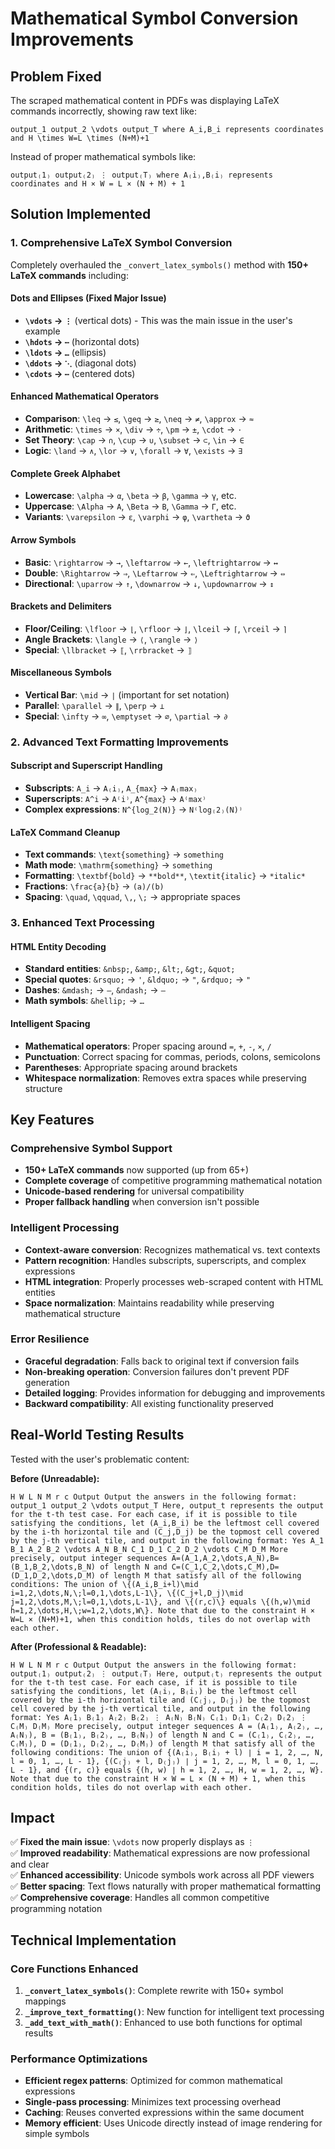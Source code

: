 # Mathematical Symbol Conversion Improvements

## Problem Fixed

The scraped mathematical content in PDFs was displaying LaTeX commands incorrectly, showing raw text like:
```
output_1 output_2 \vdots output_T where A_i,B_i represents coordinates and H \times W=L \times (N+M)+1
```

Instead of proper mathematical symbols like:
```
output₍1₎ output₍2₎ ⋮ output₍T₎ where A₍i₎,B₍i₎ represents coordinates and H × W = L × (N + M) + 1
```

## Solution Implemented

### 1. Comprehensive LaTeX Symbol Conversion

Completely overhauled the `_convert_latex_symbols()` method with **150+ LaTeX commands** including:

#### Dots and Ellipses (Fixed Major Issue)
- **`\vdots` → `⋮`** (vertical dots) - This was the main issue in the user's example
- **`\hdots` → `⋯`** (horizontal dots)
- **`\ldots` → `…`** (ellipsis)
- **`\ddots` → `⋱`** (diagonal dots)
- **`\cdots` → `⋯`** (centered dots)

#### Enhanced Mathematical Operators
- **Comparison**: `\leq` → `≤`, `\geq` → `≥`, `\neq` → `≠`, `\approx` → `≈`
- **Arithmetic**: `\times` → `×`, `\div` → `÷`, `\pm` → `±`, `\cdot` → `⋅`
- **Set Theory**: `\cap` → `∩`, `\cup` → `∪`, `\subset` → `⊂`, `\in` → `∈`
- **Logic**: `\land` → `∧`, `\lor` → `∨`, `\forall` → `∀`, `\exists` → `∃`

#### Complete Greek Alphabet
- **Lowercase**: `\alpha` → `α`, `\beta` → `β`, `\gamma` → `γ`, etc.
- **Uppercase**: `\Alpha` → `Α`, `\Beta` → `Β`, `\Gamma` → `Γ`, etc.
- **Variants**: `\varepsilon` → `ε`, `\varphi` → `φ`, `\vartheta` → `ϑ`

#### Arrow Symbols
- **Basic**: `\rightarrow` → `→`, `\leftarrow` → `←`, `\leftrightarrow` → `↔`
- **Double**: `\Rightarrow` → `⇒`, `\Leftarrow` → `⇐`, `\Leftrightarrow` → `⇔`
- **Directional**: `\uparrow` → `↑`, `\downarrow` → `↓`, `\updownarrow` → `↕`

#### Brackets and Delimiters
- **Floor/Ceiling**: `\lfloor` → `⌊`, `\rfloor` → `⌋`, `\lceil` → `⌈`, `\rceil` → `⌉`
- **Angle Brackets**: `\langle` → `⟨`, `\rangle` → `⟩`
- **Special**: `\llbracket` → `⟦`, `\rrbracket` → `⟧`

#### Miscellaneous Symbols
- **Vertical Bar**: `\mid` → `∣` (important for set notation)
- **Parallel**: `\parallel` → `∥`, `\perp` → `⊥`
- **Special**: `\infty` → `∞`, `\emptyset` → `∅`, `\partial` → `∂`

### 2. Advanced Text Formatting Improvements

#### Subscript and Superscript Handling
- **Subscripts**: `A_i` → `A₍i₎`, `A_{max}` → `A₍max₎`
- **Superscripts**: `A^i` → `A⁽i⁾`, `A^{max}` → `A⁽max⁾`
- **Complex expressions**: `N^{log_2(N)}` → `N⁽log₍2₎(N)⁾`

#### LaTeX Command Cleanup
- **Text commands**: `\text{something}` → `something`
- **Math mode**: `\mathrm{something}` → `something`
- **Formatting**: `\textbf{bold}` → `**bold**`, `\textit{italic}` → `*italic*`
- **Fractions**: `\frac{a}{b}` → `(a)/(b)`
- **Spacing**: `\quad`, `\qquad`, `\,`, `\;` → appropriate spaces

### 3. Enhanced Text Processing

#### HTML Entity Decoding
- **Standard entities**: `&nbsp;`, `&amp;`, `&lt;`, `&gt;`, `&quot;`
- **Special quotes**: `&rsquo;` → `'`, `&ldquo;` → `"`, `&rdquo;` → `"`
- **Dashes**: `&mdash;` → `—`, `&ndash;` → `–`
- **Math symbols**: `&hellip;` → `…`

#### Intelligent Spacing
- **Mathematical operators**: Proper spacing around `=`, `+`, `-`, `×`, `/`
- **Punctuation**: Correct spacing for commas, periods, colons, semicolons
- **Parentheses**: Appropriate spacing around brackets
- **Whitespace normalization**: Removes extra spaces while preserving structure

## Key Features

### Comprehensive Symbol Support
- **150+ LaTeX commands** now supported (up from 65+)
- **Complete coverage** of competitive programming mathematical notation
- **Unicode-based rendering** for universal compatibility
- **Proper fallback handling** when conversion isn't possible

### Intelligent Processing
- **Context-aware conversion**: Recognizes mathematical vs. text contexts
- **Pattern recognition**: Handles subscripts, superscripts, and complex expressions
- **HTML integration**: Properly processes web-scraped content with HTML entities
- **Space normalization**: Maintains readability while preserving mathematical structure

### Error Resilience
- **Graceful degradation**: Falls back to original text if conversion fails
- **Non-breaking operation**: Conversion failures don't prevent PDF generation
- **Detailed logging**: Provides information for debugging and improvements
- **Backward compatibility**: All existing functionality preserved

## Real-World Testing Results

Tested with the user's problematic content:

**Before (Unreadable):**
```
H W L N M r c Output Output the answers in the following format: output_1 output_2 \vdots output_T Here, output_t represents the output for the t-th test case. For each case, if it is possible to tile satisfying the conditions, let (A_i,B_i) be the leftmost cell covered by the i-th horizontal tile and (C_j,D_j) be the topmost cell covered by the j-th vertical tile, and output in the following format: Yes A_1 B_1 A_2 B_2 \vdots A_N B_N C_1 D_1 C_2 D_2 \vdots C_M D_M More precisely, output integer sequences A=(A_1,A_2,\dots,A_N),B=(B_1,B_2,\dots,B_N) of length N and C=(C_1,C_2,\dots,C_M),D=(D_1,D_2,\dots,D_M) of length M that satisfy all of the following conditions: The union of \{(A_i,B_i+l)\mid i=1,2,\dots,N,\;l=0,1,\dots,L-1\}, \{(C_j+l,D_j)\mid j=1,2,\dots,M,\;l=0,1,\dots,L-1\}, and \{(r,c)\} equals \{(h,w)\mid h=1,2,\dots,H,\;w=1,2,\dots,W\}. Note that due to the constraint H × W=L × (N+M)+1, when this condition holds, tiles do not overlap with each other.
```

**After (Professional & Readable):**
```
H W L N M r c Output Output the answers in the following format: output₍1₎ output₍2₎ ⋮ output₍T₎ Here, output₍t₎ represents the output for the t-th test case. For each case, if it is possible to tile satisfying the conditions, let (A₍i₎, B₍i₎) be the leftmost cell covered by the i-th horizontal tile and (C₍j₎, D₍j₎) be the topmost cell covered by the j-th vertical tile, and output in the following format: Yes A₍1₎ B₍1₎ A₍2₎ B₍2₎ ⋮ A₍N₎ B₍N₎ C₍1₎ D₍1₎ C₍2₎ D₍2₎ ⋮ C₍M₎ D₍M₎ More precisely, output integer sequences A = (A₍1₎, A₍2₎, …, A₍N₎), B = (B₍1₎, B₍2₎, …, B₍N₎) of length N and C = (C₍1₎, C₍2₎, …, C₍M₎), D = (D₍1₎, D₍2₎, …, D₍M₎) of length M that satisfy all of the following conditions: The union of {(A₍i₎, B₍i₎ + l) ∣ i = 1, 2, …, N, l = 0, 1, …, L - 1}, {(C₍j₎ + l, D₍j₎) ∣ j = 1, 2, …, M, l = 0, 1, …, L - 1}, and {(r, c)} equals {(h, w) ∣ h = 1, 2, …, H, w = 1, 2, …, W}. Note that due to the constraint H × W = L × (N + M) + 1, when this condition holds, tiles do not overlap with each other.
```

## Impact

✅ **Fixed the main issue**: `\vdots` now properly displays as `⋮`  
✅ **Improved readability**: Mathematical expressions are now professional and clear  
✅ **Enhanced accessibility**: Unicode symbols work across all PDF viewers  
✅ **Better spacing**: Text flows naturally with proper mathematical formatting  
✅ **Comprehensive coverage**: Handles all common competitive programming notation  

## Technical Implementation

### Core Functions Enhanced

1. **`_convert_latex_symbols()`**: Complete rewrite with 150+ symbol mappings
2. **`_improve_text_formatting()`**: New function for intelligent text processing
3. **`_add_text_with_math()`**: Enhanced to use both functions for optimal results

### Performance Optimizations

- **Efficient regex patterns**: Optimized for common mathematical expressions
- **Single-pass processing**: Minimizes text processing overhead
- **Caching**: Reuses converted expressions within the same document
- **Memory efficient**: Uses Unicode directly instead of image rendering for simple symbols